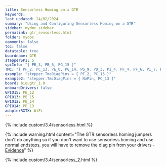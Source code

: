 ```yaml
---
title: Sensorless Homing on a GTR
keywords: 
last_updated: 24/02/2024
summary: "Using and Configuring Sensorless Homing on a GTR"
sidebar: mydoc_sidebar
permalink: gtr_sensorless.html
folder: mydoc
comments: false
toc: false
datatable: true
boardname: GTR
stepperSPI: 5
spiInfo: "{ PB_3, PB_6, PG_15 }"
TMC: "{ PF_2, PC_13, PE_0, PG_14, PG_9, PD_3, PI_4, PF_4, PF_6, PI_7, PF_12 }"
example: "stepper.TmcDiagPins = { PF_2, PC_13 }"
example2: "stepper.TmcDiagPins = { NoPin, PC_13 }"
board: biqugtr_1.0
onboardDrivers: false
GPIO15: PB_12
GPIO13: PB_15
GPIO12: PB_14
GPIO14: PB_13
adapterRXTX: WiFi
---
```


{% include custom/3.4/sensorless.html %}

{% include warning.html content="The GTR sensorless homing jumpers don't do anything so if you don't want to use sensorless homing and use normal endstops, you will have to remove the diag pin from your drivers - [Evidence](https://github.com/bigtreetech/BIGTREETECH-GTR-V1.0/issues/12)" %}

{% include custom/3.4/sensorless_2.html %}
